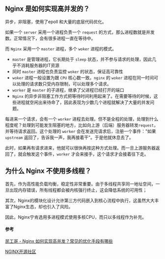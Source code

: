 ## Nginx 是如何实现高并发的？

异步，非阻塞，使用了epoll 和大量的底层代码优化。

如果一个 `server` 采用一个进程负责一个 `request` 的方式，那么进程数就是并发数。正常情况下，会有很多进程一直在等待中。

而 `Nginx` 采用一个 `master` 进程，多个 `woker` 进程的模式。

- `master` 是管理进程，它长期处于 `sleep` 状态，并不参与请求的处理，因此几乎不消耗服务器的IT资源
- 同时 `master` 进程也负责监控 `woker` 的状态，保证高可靠性
- `woker` 进程一般设置为跟 `CPU` 核心数一致。`nginx` 的 `woker` 进程在同一时间可以处理的请求数只受内存限制，可以处理多个请求。
- `worker` 是 `master` 的子进程，继承了父进程已经打开的端口
- `Nginx` 的异步非阻塞工作方式把等待时间利用起来了。在需要等待的时候，这些进程就空闲出来待命了，因此表现为少数几个进程就解决了大量的并发问题。



每进来一个请求，会有一个 `worker` 进程去处理。但不是全程的处理，处理到什么程度呢？处理到可能发生阻塞的地方，比如向上游（后端）服务器转发`request`，并等待请求返回。这个处理的 `worker` 会在发送完请求后，注册一个事件："如果 `upstream` 返回了，告诉我一声，我再接着干"。于是他就休息去了。

此时，如果再有请求进来，他就可以很快再按这种方式处理。而一旦上游服务器返回了，就会触发这个事件，`worker` 才会来接手，这个请求才会接着往下走。



## 为什么 Nginx 不使用多线程？

 首先，作为高性能负载均衡，稳定性非常重要。由于多线程共享同一地址空间，一旦出现内存错误，所有线程都会被内核强行终止，这会降低系统的可用性；

 其次，Nginx的模块化设计允许第三方代码嵌入到核心流程中执行，这虽然大大丰富了Nginx生态，却也引入了风险。

因此，Nginx宁肯选用多进程模式使用多核CPU，而只以多线程作为补充。



#### 参考

[民工哥 - Nginx 如何实现高并发？常见的优化手段有哪些](https://mp.weixin.qq.com/s/aM7n3C8m-YydNBlJhUXprA)

[NGINX开源社区](https://zhuanlan.zhihu.com/p/420043253)